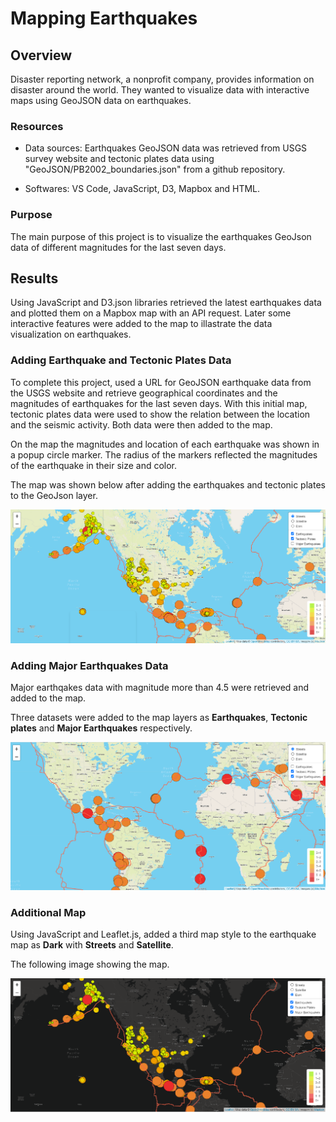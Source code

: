 # Mapping Earthquakes

## Overview

Disaster reporting network, a nonprofit company, provides information on disaster around the world. They wanted to visualize data with interactive maps using GeoJSON data on earthquakes.

### Resources

- Data sources: Earthquakes GeoJSON data was retrieved from USGS survey website and tectonic plates data using "GeoJSON/PB2002_boundaries.json" from a github repository.

- Softwares: VS Code, JavaScript, D3, Mapbox and HTML.

### Purpose

The main purpose of this project is to visualize the  earthquakes GeoJson data of different magnitudes for the last seven days.

## Results

Using JavaScript and D3.json libraries retrieved the latest earthquakes data and plotted them on a Mapbox map with an API request. Later some interactive features were added to the map to illastrate the data visualization on earthquakes.

### Adding Earthquake and Tectonic Plates Data

To complete this project, used a URL for GeoJSON earthquake data from the USGS website and retrieve geographical coordinates and the magnitudes of earthquakes for the last seven days. With this initial map, tectonic plates data were used to show the relation between the location and the seismic activity. Both data were then added to the map.

On the map the magnitudes and location of each earthquake was shown in a popup circle marker. The radius of the markers reflected the magnitudes of the earthquake in their size and color.

The map was shown below after adding the earthquakes and tectonic plates to the GeoJson layer.

![EQ_Tectonic_plates](https://github.com/Nusratnimme/Mapping_Earthquakes/blob/main/Images/Tectonic_Plates.png)


### Adding Major Earthquakes Data

Major earthqakes data  with magnitude more than 4.5 were retrieved and added to the map.

Three datasets were added to the map layers as **Earthquakes**, **Tectonic plates** and **Major Earthquakes** respectively.

![Major_EQ](https://github.com/Nusratnimme/Mapping_Earthquakes/blob/main/Images/MajorEQ.png)

### Additional Map
Using JavaScript and Leaflet.js, added a third map style to the earthquake map as **Dark** with **Streets** and **Satellite**.

The following image showing the map.

![Dark_Style](https://github.com/Nusratnimme/Mapping_Earthquakes/blob/main/Images/Additional%20map.png)
